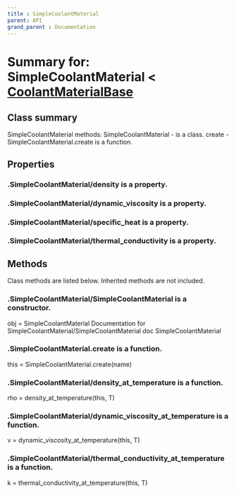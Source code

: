 ```yaml
---
title : SimpleCoolantMaterial
parent: API
grand_parent : Documentation
---
```

# Summary for: **SimpleCoolantMaterial**  < [CoolantMaterialBase](CoolantMaterialBase.html)

## Class summary

SimpleCoolantMaterial methods:
SimpleCoolantMaterial - is a class.
create - SimpleCoolantMaterial.create is a function.

## Properties

### .SimpleCoolantMaterial/**density** is a property.

### .SimpleCoolantMaterial/**dynamic_viscosity** is a property.

### .SimpleCoolantMaterial/**specific_heat** is a property.

### .SimpleCoolantMaterial/**thermal_conductivity** is a property.


## Methods

Class methods are listed below. Inherited methods are not included.

### .**SimpleCoolantMaterial**/SimpleCoolantMaterial is a constructor.
obj = SimpleCoolantMaterial
Documentation for SimpleCoolantMaterial/SimpleCoolantMaterial
doc SimpleCoolantMaterial

### .SimpleCoolantMaterial.**create** is a function.
this = SimpleCoolantMaterial.create(name)

### .SimpleCoolantMaterial/**density_at_temperature** is a function.
rho = density_at_temperature(this, T)

### .SimpleCoolantMaterial/**dynamic_viscosity_at_temperature** is a function.
v = dynamic_viscosity_at_temperature(this, T)

### .SimpleCoolantMaterial/**thermal_conductivity_at_temperature** is a function.
k = thermal_conductivity_at_temperature(this, T)


